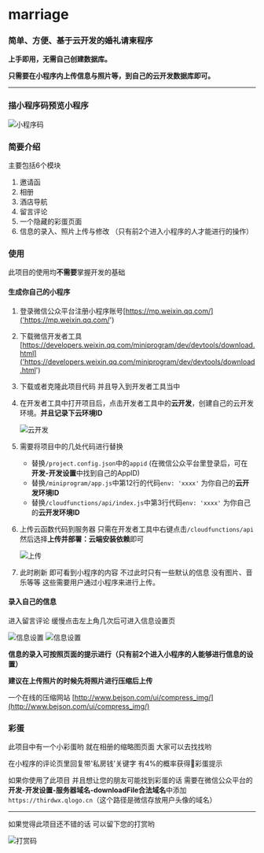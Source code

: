 # marriage

### 简单、方便、基于云开发的婚礼请柬程序

**上手即用，无需自己创建数据库。**

**只需要在小程序内上传信息与照片等，到自己的云开发数据库即可。**

---

### 描小程序码预览小程序

![小程序码](./doc/img/code.jpg "小程序码")



### 简要介绍

主要包括6个模块

1. 邀请函
2. 相册
3. 酒店导航
4. 留言评论
5. 一个隐藏的彩蛋页面
6. 信息的录入、照片上传与修改 （只有前2个进入小程序的人才能进行的操作）



### 使用

此项目的使用均**不需要**掌握开发的基础


#### 生成你自己的小程序 

1. 登录微信公众平台注册小程序账号[https://mp.weixin.qq.com/]('https://mp.weixin.qq.com/')

2. 下载微信开发者工具 [https://developers.weixin.qq.com/miniprogram/dev/devtools/download.html]('https://developers.weixin.qq.com/miniprogram/dev/devtools/download.html')

3. 下载或者克隆此项目代码 并且导入到开发者工具当中

4. 在开发者工具中打开项目后，点击开发者工具中的**云开发**，创建自己的云开发环境。**并且记录下云环境ID**

   ![云开发](./doc/img/img-1.png "云开发")

5. 需要将项目中的几处代码进行替换

   - 替换`/project.config.json`中的`appid` (在微信公众平台里登录后，可在 **开发-开发设置**中找到自己的AppID)
   - 替换`/miniprogram/app.js`中第12行的代码`env: 'xxxx'` 为你自己的**云开发环境ID**
   - 替换`/cloudfunctions/api/index.js`中第3行代码`env: 'xxxx'` 为你自己的**云开发环境ID**

6. 上传云函数代码到服务器 只需在开发者工具中右键点击`/cloudfunctions/api` 然后选择**上传并部署：云端安装依赖**即可

   ![上传](./doc/img/img-2.png '上传')

7. 此时刷新  即可看到小程序的内容  不过此时只有一些默认的信息  没有图片、音乐等等 这些需要用户通过小程序来进行上传。



#### 录入自己的信息 

进入留言评论 缓慢点击左上角几次后可进入信息设置页

<img src="./doc/img/info-1.png" alt="信息设置" />

<img src="./doc/img/info-2.png" alt="信息设置"/>



**信息的录入可按照页面的提示进行（只有前2个进入小程序的人能够进行信息的设置）**

**建议在上传照片的时候先将照片进行压缩后上传**

一个在线的压缩网站 [http://www.bejson.com/ui/compress_img/](http://www.bejson.com/ui/compress_img/)



### 彩蛋

此项目中有一个小彩蛋哟 就在相册的缩略图页面  大家可以去找找哟

在小程序的评论页里回复带'私房钱'关键字 有4%的概率获得彩蛋提示

如果你使用了此项目  并且想让您的朋友可能找到彩蛋的话  需要在微信公众平台的 **开发-开发设置-服务器域名-downloadFile合法域名**中添加` https://thirdwx.qlogo.cn`（这个路径是微信存放用户头像的域名）



---

如果觉得此项目还不错的话 可以留下您的打赏哟

<img src="./doc/img/reward.jpg" alt="打赏码"/>

